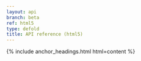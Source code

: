 ```yaml
---
layout: api
branch: beta
ref: html5
type: defold
title: API reference (html5)
---
```

{% include anchor_headings.html html=content %}